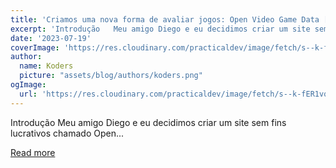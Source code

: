 ```yaml
---
title: 'Criamos uma nova forma de avaliar jogos: Open Video Game Data [PT-BR]'
excerpt: 'Introdução   Meu amigo Diego e eu decidimos criar um site sem fins lucrativos chamado Open...'
date: '2023-07-19'
coverImage: 'https://res.cloudinary.com/practicaldev/image/fetch/s--k-fER1vq--/c_imagga_scale,f_auto,fl_progressive,h_420,q_auto,w_1000/https://dev-to-uploads.s3.amazonaws.com/uploads/articles/03xl7cqs3ccjzp4mff19.png'
author:
  name: Koders
  picture: "assets/blog/authors/koders.png"
ogImage:
  url: 'https://res.cloudinary.com/practicaldev/image/fetch/s--k-fER1vq--/c_imagga_scale,f_auto,fl_progressive,h_420,q_auto,w_1000/https://dev-to-uploads.s3.amazonaws.com/uploads/articles/03xl7cqs3ccjzp4mff19.png'
---
```


Introdução   Meu amigo Diego e eu decidimos criar um site sem fins lucrativos chamado Open...

[Read more](https://dev.to/andredarcie/criamos-uma-nova-forma-de-avaliar-jogos-open-video-game-data-pt-br-49j3)
